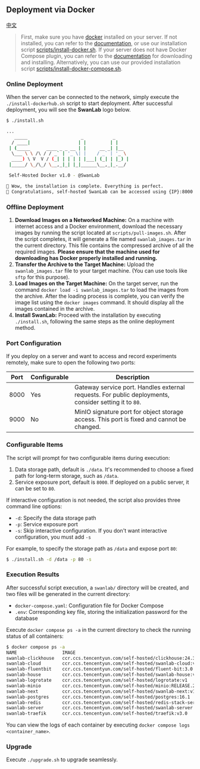 ## Deployment via Docker

[中文](./README.md)

> First, make sure you have [docker](https://docs.docker.com/engine/install/) installed on your server. If not installed, you can refer to the [documentation](https://docs.docker.com/engine/install/), or use our installation script [scripts/install-docker.sh](../scripts/install-docker.sh).
> If your server does not have Docker Compose plugin, you can refer to the [documentation](https://github.com/docker/compose/) for downloading and installing. Alternatively, you can use our provided installation script [scripts/install-docker-compose.sh](../scripts/install-docker-compose.sh).

### Online Deployment

When the server can be connected to the network, simply execute the `./install-dockerhub.sh` script to start deployment. After successful deployment, you will see the **SwanLab** logo below.

```bash
$ ./install.sh

...
   _____                    _           _
  / ____|                  | |         | |
 | (_____      ____ _ _ __ | |     __ _| |__
  \___ \ \ /\ / / _` | '_ \| |    / _` | '_ \
  ____) \ V  V / (_| | | | | |___| (_| | |_) |
 |_____/ \_/\_/ \__,_|_| |_|______\__,_|_.__/

 Self-Hosted Docker v1.0 - @SwanLab

🎉 Wow, the installation is complete. Everything is perfect.
🥰 Congratulations, self-hosted SwanLab can be accessed using {IP}:8000
```

### Offline Deployment

1. **Download Images on a Networked Machine:** On a machine with internet access and a Docker environment, download the necessary images by running the script located at `scripts/pull-images.sh`. After the script completes, it will generate a file named `swanlab_images.tar` in the current directory. This file contains the compressed archive of all the required images. **Please ensure that the machine used for downloading has Docker properly installed and running.**
2. **Transfer the Archive to the Target Machine:** Upload the `swanlab_images.tar` file to your target machine. (You can use tools like `sftp` for this purpose).
3. **Load Images on the Target Machine:** On the target server, run the command `docker load -i swanlab_images.tar` to load the images from the archive. After the loading process is complete, you can verify the image list using the `docker images` command. It should display all the images contained in the archive.
4. **Install SwanLab:** Proceed with the installation by executing `./install.sh`, following the same steps as the online deployment method.

### Port Configuration

If you deploy on a server and want to access and record experiments remotely, make sure to open the following two ports:

| Port | Configurable | Description                                                                                           |
| ---- | ------------ | ----------------------------------------------------------------------------------------------------- |
| 8000 | Yes          | Gateway service port. Handles external requests. For public deployments, consider setting it to `80`. |
| 9000 | No           | MinIO signature port for object storage access. This port is fixed and cannot be changed.             |

### Configurable Items

The script will prompt for two configurable items during execution:

1. Data storage path, default is `./data`. It's recommended to choose a fixed path for long-term storage, such as `/data`.
2. Service exposure port, default is `8000`. If deployed on a public server, it can be set to `80`.

If interactive configuration is not needed, the script also provides three command line options:

- `-d`: Specify the data storage path
- `-p`: Service exposure port
- `-s`: Skip interactive configuration. If you don't want interactive configuration, you must add `-s`

For example, to specify the storage path as `/data` and expose port `80`:

```bash
$ ./install.sh -d /data -p 80 -s
```

### Execution Results

After successful script execution, a `swanlab/` directory will be created, and two files will be generated in the current directory:

- `docker-compose.yaml`: Configuration file for Docker Compose
- `.env`: Corresponding key file, storing the initialization password for the database

Execute `docker compose ps -a` in the current directory to check the running status of all containers:

```bash
$ docker compose ps -a                                                                                                                                                                (base)
NAME                 IMAGE                                                                   COMMAND                  SERVICE          CREATED          STATUS                    PORTS
swanlab-clickhouse   ccr.ccs.tencentyun.com/self-hosted/clickhouse:24.3                      "/entrypoint.sh"         clickhouse       22 minutes ago   Up 22 minutes (healthy)   8123/tcp, 9000/tcp, 9009/tcp
swanlab-cloud        ccr.ccs.tencentyun.com/self-hosted/swanlab-cloud:v1                     "/docker-entrypoint.…"   swanlab-cloud    22 minutes ago   Up 21 minutes             80/tcp
swanlab-fluentbit    ccr.ccs.tencentyun.com/self-hosted/fluent-bit:3.0                       "/fluent-bit/bin/flu…"   fluent-bit       22 minutes ago   Up 22 minutes             2020/tcp
swanlab-house        ccr.ccs.tencentyun.com/self-hosted/swanlab-house:v1                     "./app"                  swanlab-house    22 minutes ago   Up 21 minutes (healthy)   3000/tcp
swanlab-logrotate    ccr.ccs.tencentyun.com/self-hosted/logrotate:v1                         "/sbin/tini -- /usr/…"   logrotate        22 minutes ago   Up 22 minutes
swanlab-minio        ccr.ccs.tencentyun.com/self-hosted/minio:RELEASE.2025-02-28T09-55-16Z   "/usr/bin/docker-ent…"   minio            22 minutes ago   Up 22 minutes (healthy)   9000/tcp
swanlab-next         ccr.ccs.tencentyun.com/self-hosted/swanlab-next:v1                      "docker-entrypoint.s…"   swanlab-next     22 minutes ago   Up 21 minutes             3000/tcp
swanlab-postgres     ccr.ccs.tencentyun.com/self-hosted/postgres:16.1                        "docker-entrypoint.s…"   postgres         22 minutes ago   Up 22 minutes (healthy)   5432/tcp
swanlab-redis        ccr.ccs.tencentyun.com/self-hosted/redis-stack-server:7.2.0-v15         "/entrypoint.sh"         redis            22 minutes ago   Up 22 minutes (healthy)   6379/tcp
swanlab-server       ccr.ccs.tencentyun.com/self-hosted/swanlab-server:v1                    "docker-entrypoint.s…"   swanlab-server   22 minutes ago   Up 21 minutes (healthy)   3000/tcp
swanlab-traefik      ccr.ccs.tencentyun.com/self-hosted/traefik:v3.0                         "/entrypoint.sh trae…"   traefik          22 minutes ago   Up 22 minutes (healthy)   0.0.0.0:8000->80/tcp, [::]:8000->80/tcp
```

You can view the logs of each container by executing `docker compose logs <container_name>`.

### Upgrade

Execute `./upgrade.sh` to upgrade seamlessly.
